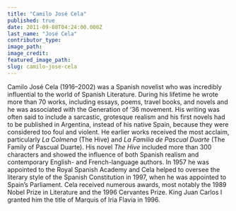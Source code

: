 ```yaml
---
title: "Camilo José Cela"
published: true
date: 2011-09-08T04:24:00.000Z
last_name: "José Cela"
contributor_type:
image_path:
image_credit:
featured_image_path:
slug: camilo-jose-cela
---
```


Camilo José Cela (1916–2002) was a Spanish novelist who was incredibly influential to the world of Spanish Literature. During his lifetime he wrote more than 70 works, including essays, poems, travel books, and novels and he was associated with the Generation of ‘36 movement. His writing was often said to include a sarcastic, grotesque realism and his first novels had to be published in Argentina, instead of his native Spain, because they were considered too foul and violent. He earlier works received the most acclaim, particularly _La Colmena_ (The Hive) and _La Familia de Pascual Duarte_ (The Family of Pascual Duarte). His novel _The Hive_ included more than 300 characters and showed the influence of both Spanish realism and contemporary English- and French-language authors. In 1957 he was appointed to the Royal Spanish Academy and Cela helped to oversee the literary style of the Spanish Constitution in 1997, when he was appointed to Spain’s Parliament. Cela received numerous awards, most notably the 1989 Nobel Prize in Literature and the 1996 Cervantes Prize. King Juan Carlos I granted him the title of Marquis of Iria Flavia in 1996.

